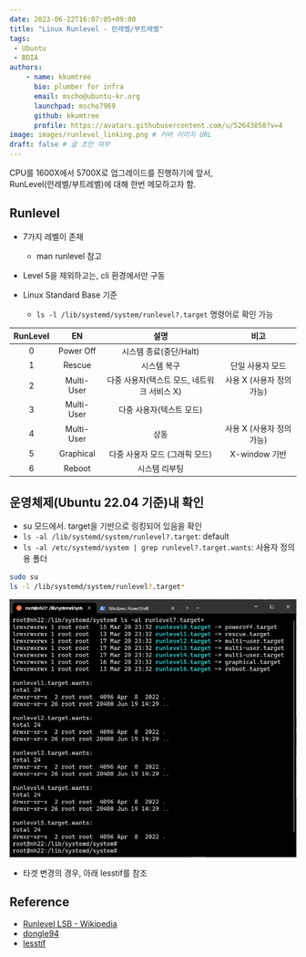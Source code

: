 ```yaml
---
date: 2023-06-22T16:07:05+09:00
title: "Linux Runlevel - 런레벨/부트레벨"
tags:
 - Ubuntu
 - BDIA
authors:
    - name: kkumtree
      bio: plumber for infra
      email: mscho@ubuntu-kr.org
      launchpad: mscho7969
      github: kkumtree
      profile: https://avatars.githubusercontent.com/u/52643858?v=4 
image: images/runlevel_linking.png # 커버 이미지 URL
draft: false # 글 초안 여부
---
```


CPU를 1600X에서 5700X로 업그레이드를 진행하기에 앞서,  
RunLevel(런레벨/부트레벨)에 대해 한번 메모하고자 함.  

## Runlevel

- 7가지 레벨이 존재
  - man runlevel 참고
- Level 5을 제외하고는, cli 환경에서만 구동

- Linux Standard Base 기준  
  - `ls -l /lib/systemd/system/runlevel?.target` 명령어로 확인 가능

| RunLevel | EN | 설명 | 비고 |
|:--------:|:--:|:----:|:----:|
| 0 | Power Off | 시스템 종료(중단/Halt) | |
| 1 | Rescue | 시스템 복구 | 단일 사용자 모드 |
| 2 | Multi-User | 다중 사용자(텍스트 모드, 네트워크 서비스 X) | 사용 X (사용자 정의 가능) |
| 3 | Multi-User | 다중 사용자(텍스트 모드) | |
| 4 | Multi-User | 상동 | 사용 X (사용자 정의 가능) |
| 5 | Graphical | 다중 사용자 모드 (그래픽 모드) | X-window 기반 |
| 6 | Reboot | 시스템 리부팅 | |

## 운영체제(Ubuntu 22.04 기준)내 확인

- su 모드에서. target을 기반으로 링킹되어 있음을 확인
- `ls -al /lib/systemd/system/runlevel?.target`: default
- `ls -al /etc/systemd/system | grep runlevel?.target.wants`: 사용자 정의용 폴더

```bash
sudo su
ls -l /lib/systemd/system/runlevel?.target*
```

![runlevel](images/runlevel_linking.png)

- 타겟 변경의 경우, 아래 lesstif를 참조

## Reference

- [Runlevel LSB - Wikipedia](https://en.wikipedia.org/wiki/Runlevel#Linux_Standard_Base_specification)
- [dongle94](https://dongle94.github.io/ubuntu/ubuntu-runlevel/)
- [lesstif](https://www.lesstif.com/system-admin/linux-systemd-systemctl-run-level-target-98926803.html)
